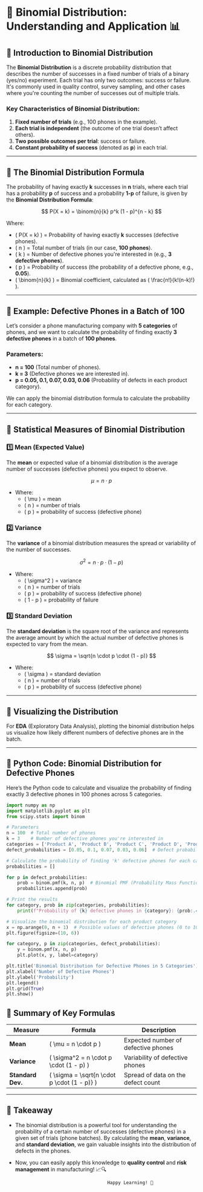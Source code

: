 # 🎲 **Binomial Distribution: Understanding and Application** 📊

## 🔹 **Introduction to Binomial Distribution**

The **Binomial Distribution** is a discrete probability distribution that describes the number of successes in a fixed number of trials of a binary (yes/no) experiment. Each trial has only two outcomes: success or failure. It's commonly used in quality control, survey sampling, and other cases where you're counting the number of successes out of multiple trials.

### **Key Characteristics of Binomial Distribution:**

1. **Fixed number of trials** (e.g., 100 phones in the example).
2. **Each trial is independent** (the outcome of one trial doesn’t affect others).
3. **Two possible outcomes per trial**: success or failure.
4. **Constant probability of success** (denoted as **p**) in each trial.

---

## 🎯 **The Binomial Distribution Formula**

The probability of having exactly **k** successes in **n** trials, where each trial has a probability **p** of success and a probability **1-p** of failure, is given by the **Binomial Distribution Formula**:

$$
P(X = k) = \binom{n}{k} p^k (1 - p)^{n - k}
$$

Where:

- \( P(X = k) \) = Probability of having exactly **k** successes (defective phones).
- \( n \) = Total number of trials (in our case, **100 phones**).
- \( k \) = Number of defective phones you're interested in (e.g., **3 defective phones**).
- \( p \) = Probability of success (the probability of a defective phone, e.g., **0.05**).
- \( \binom{n}{k} \) = Binomial coefficient, calculated as \( \frac{n!}{k!(n-k)!} \).

---

## 🎯 **Example: Defective Phones in a Batch of 100**

Let’s consider a phone manufacturing company with **5 categories** of phones, and we want to calculate the probability of finding exactly **3 defective phones** in a batch of **100 phones**.

### Parameters:

- **n = 100** (Total number of phones).
- **k = 3** (Defective phones we are interested in).
- **p = 0.05, 0.1, 0.07, 0.03, 0.06** (Probability of defects in each product category).

We can apply the binomial distribution formula to calculate the probability for each category.

---

## 🎯 **Statistical Measures of Binomial Distribution**

### 1️⃣ **Mean (Expected Value)**

The **mean** or expected value of a binomial distribution is the average number of successes (defective phones) you expect to observe.

$$
\mu = n \cdot p
$$

- Where:
  - \( \mu \) = mean
  - \( n \) = number of trials
  - \( p \) = probability of success (defective phone)

### 2️⃣ **Variance**

The **variance** of a binomial distribution measures the spread or variability of the number of successes.

$$
\sigma^2 = n \cdot p \cdot (1 - p)
$$

- Where:
  - \( \sigma^2 \) = variance
  - \( n \) = number of trials
  - \( p \) = probability of success (defective phone)
  - \( 1 - p \) = probability of failure

### 3️⃣ **Standard Deviation**

The **standard deviation** is the square root of the variance and represents the average amount by which the actual number of defective phones is expected to vary from the mean.

$$
\sigma = \sqrt{n \cdot p \cdot (1 - p)}
$$

- Where:
  - \( \sigma \) = standard deviation
  - \( n \) = number of trials
  - \( p \) = probability of success (defective phone)

---

## 🎯 **Visualizing the Distribution**

For **EDA** (Exploratory Data Analysis), plotting the binomial distribution helps us visualize how likely different numbers of defective phones are in the batch.

---

## 🎯 **Python Code: Binomial Distribution for Defective Phones**

Here’s the Python code to calculate and visualize the probability of finding exactly 3 defective phones in 100 phones across 5 categories.

```python
import numpy as np
import matplotlib.pyplot as plt
from scipy.stats import binom

# Parameters
n = 100  # Total number of phones
k = 3    # Number of defective phones you're interested in
categories = ['Product A', 'Product B', 'Product C', 'Product D', 'Product E']
defect_probabilities = [0.05, 0.1, 0.07, 0.03, 0.06]  # Defect probabilities for each product category

# Calculate the probability of finding 'k' defective phones for each category
probabilities = []

for p in defect_probabilities:
    prob = binom.pmf(k, n, p)  # Binomial PMF (Probability Mass Function)
    probabilities.append(prob)

# Print the results
for category, prob in zip(categories, probabilities):
    print(f"Probability of {k} defective phones in {category}: {prob:.4f}")

# Visualize the binomial distribution for each product category
x = np.arange(0, n + 1)  # Possible values of defective phones (0 to 100)
plt.figure(figsize=(10, 6))

for category, p in zip(categories, defect_probabilities):
    y = binom.pmf(x, n, p)
    plt.plot(x, y, label=category)

plt.title('Binomial Distribution for Defective Phones in 5 Categories')
plt.xlabel('Number of Defective Phones')
plt.ylabel('Probability')
plt.legend()
plt.grid(True)
plt.show()

```

## 🎯 **Summary of Key Formulas**

| Measure           | Formula                                       | Description                         |
| ----------------- | --------------------------------------------- | ----------------------------------- |
| **Mean**          | \( \mu = n \cdot p \)                         | Expected number of defective phones |
| **Variance**      | \( \sigma^2 = n \cdot p \cdot (1 - p) \)      | Variability of defective phones     |
| **Standard Dev.** | \( \sigma = \sqrt{n \cdot p \cdot (1 - p)} \) | Spread of data on the defect count  |

---

## 🚀 **Takeaway**

- The binomial distribution is a powerful tool for understanding the probability of a certain number of successes (defective phones) in a given set of trials (phone batches). By calculating the **mean**, **variance**, and **standard deviation**, we gain valuable insights into the distribution of defects in the phones.

- Now, you can easily apply this knowledge to **quality control** and **risk management** in manufacturing! 📈🔍

                                        Happy Learning! 🎉
